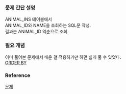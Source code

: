 ### 문제 간단 설명
ANIMAL_INS 테이블에서<br>
ANIMAL_ID와 NAME을 조회하는 SQL문 작성.<br>
결과는 ANIMAL_ID 역순으로 조회.

### 필요 개념
이미 풀어본 문제에서 배운 걸 적용하기만 하면 쉽게 풀 수 있었다.<br>
[ORDER BY](https://github.com/gitubanana/SQL_study/blob/main/select/%EC%9D%B8%EA%B8%B0%EC%9E%88%EB%8A%94_%EC%95%84%EC%9D%B4%EC%8A%A4%ED%81%AC%EB%A6%BC/README.md#order-by)<br>

### Reference
[문제](https://school.programmers.co.kr/learn/courses/30/lessons/59035)
